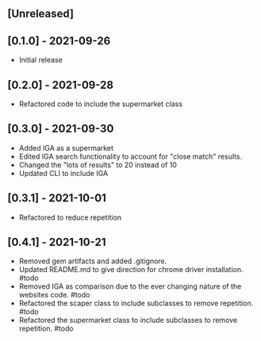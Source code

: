 ## [Unreleased]

## [0.1.0] - 2021-09-26

- Initial release

## [0.2.0] - 2021-09-28

- Refactored code to include the supermarket class

## [0.3.0] - 2021-09-30

- Added IGA as a supermarket
- Edited IGA search functionality to account for "close match" results.
- Changed the "lots of results" to 20 instead of 10
- Updated CLI to include IGA

## [0.3.1] - 2021-10-01

- Refactored to reduce repetition

## [0.4.1] - 2021-10-21

- Removed gem artifacts and added .gitignore. 
- Updated README.md to give direction for chrome driver installation. #todo
- Removed IGA as comparison due to the ever changing nature of the websites code. #todo
- Refactored the scaper class to include subclasses to remove repetition. #todo
- Refactored the supermarket class to include subclasses to remove repetition. #todo


